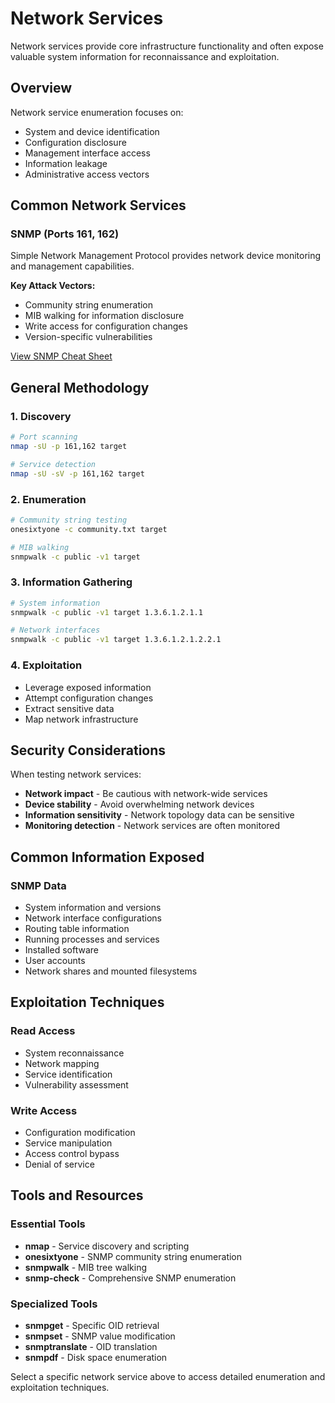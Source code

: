 # Network Services

Network services provide core infrastructure functionality and often expose valuable system information for reconnaissance and exploitation.

## Overview

Network service enumeration focuses on:

- System and device identification
- Configuration disclosure
- Management interface access
- Information leakage
- Administrative access vectors

## Common Network Services

### SNMP (Ports 161, 162)
Simple Network Management Protocol provides network device monitoring and management capabilities.

**Key Attack Vectors:**
- Community string enumeration
- MIB walking for information disclosure
- Write access for configuration changes
- Version-specific vulnerabilities

[View SNMP Cheat Sheet](snmp.md)

## General Methodology

### 1. Discovery
```bash
# Port scanning
nmap -sU -p 161,162 target

# Service detection
nmap -sU -sV -p 161,162 target
```

### 2. Enumeration
```bash
# Community string testing
onesixtyone -c community.txt target

# MIB walking
snmpwalk -c public -v1 target
```

### 3. Information Gathering
```bash
# System information
snmpwalk -c public -v1 target 1.3.6.1.2.1.1

# Network interfaces
snmpwalk -c public -v1 target 1.3.6.1.2.1.2.2.1
```

### 4. Exploitation
- Leverage exposed information
- Attempt configuration changes
- Extract sensitive data
- Map network infrastructure

## Security Considerations

When testing network services:

- **Network impact** - Be cautious with network-wide services
- **Device stability** - Avoid overwhelming network devices
- **Information sensitivity** - Network topology data can be sensitive
- **Monitoring detection** - Network services are often monitored

## Common Information Exposed

### SNMP Data
- System information and versions
- Network interface configurations
- Routing table information
- Running processes and services
- Installed software
- User accounts
- Network shares and mounted filesystems

## Exploitation Techniques

### Read Access
- System reconnaissance
- Network mapping
- Service identification
- Vulnerability assessment

### Write Access
- Configuration modification
- Service manipulation
- Access control bypass
- Denial of service

## Tools and Resources

### Essential Tools
- **nmap** - Service discovery and scripting
- **onesixtyone** - SNMP community string enumeration
- **snmpwalk** - MIB tree walking
- **snmp-check** - Comprehensive SNMP enumeration

### Specialized Tools
- **snmpget** - Specific OID retrieval
- **snmpset** - SNMP value modification
- **snmptranslate** - OID translation
- **snmpdf** - Disk space enumeration

Select a specific network service above to access detailed enumeration and exploitation techniques.

